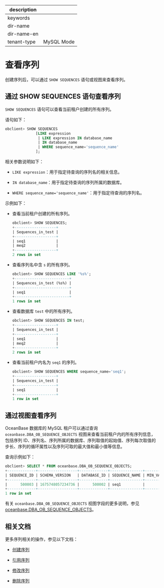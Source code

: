 |description||
|---|---|
|keywords||
|dir-name||
|dir-name-en||
|tenant-type|MySQL Mode|

# 查看序列

创建序列后，可以通过 `SHOW SEQUENCES` 语句或视图来查看序列。

## 通过 SHOW SEQUENCES 语句查看序列

`SHOW SEQUENCES` 语句可以查看当前租户创建的所有序列。

语句如下：

```sql
obclient> SHOW SEQUENCES 
              [LIKE expression
               | LIKE expression IN database_name
               | IN database_name
               | WHERE sequence_name='sequence_name'
              ];
```

相关参数说明如下：

* `LIKE expression`：用于指定待查询的序列名的相关信息。

* `IN database_name`：用于指定待查询的序列所属的数据库。

* `WHERE sequence_name='sequence_name'`：用于指定待查询的序列名。

示例如下：

* 查看当前租户创建的所有序列。

  ```sql
  obclient> SHOW SEQUENCES;
  +-------------------+
  | Sequences_in_test |
  +-------------------+
  | seq1              |
  | meq2              |
  +-------------------+
  2 rows in set
  ```

* 查看序列名中含 `s` 的所有序列。

  ```sql
  obclient> SHOW SEQUENCES LIKE '%s%';
  +-------------------------+
  | Sequences_in_test (%s%) |
  +-------------------------+
  | seq1                    |
  +-------------------------+
  1 rows in set
  ```

* 查看数据库 `test` 中的所有序列。

  ```sql
  obclient> SHOW SEQUENCES IN test;
  +-------------------+
  | Sequences_in_test |
  +-------------------+
  | seq1              |
  | meq2              |
  +-------------------+
  2 rows in set
  ```

* 查看当前租户内名为 `seq1` 的序列。

  ```sql
  obclient> SHOW SEQUENCES WHERE sequence_name='seq1';
  +-------------------+
  | Sequences_in_test |
  +-------------------+
  | seq1              |
  +-------------------+
  1 row in set
  ```

## 通过视图查看序列

OceanBase 数据库的 MySQL 租户可以通过查询 `oceanbase.DBA_OB_SEQUENCE_OBJECTS` 视图来查看当前租户内的所有序列信息，包括序列 ID、序列名、序列所属的数据库、序列取值的起始值、序列每次取值的步长、序列的循环属性以及序列可取的最大值和最小值等信息。

查询示例如下：

```sql
obclient> SELECT * FROM oceanbase.DBA_OB_SEQUENCE_OBJECTS;
+-------------+------------------+-------------+---------------+-----------+-----------+--------------+------------+------------+------------+------------+---------------------+
| SEQUENCE_ID | SCHEMA_VERSION   | DATABASE_ID | SEQUENCE_NAME | MIN_VALUE | MAX_VALUE | INCREMENT_BY | START_WITH | CACHE_SIZE | ORDER_FLAG | CYCLE_FLAG | IS_SYSTEM_GENERATED |
+-------------+------------------+-------------+---------------+-----------+-----------+--------------+------------+------------+------------+------------+---------------------+
|      500003 | 1675748057234736 |      500002 | seq1          |         1 |        10 |            2 |          1 |         30 |          0 |          0 |                   0 |
+-------------+------------------+-------------+---------------+-----------+-----------+--------------+------------+------------+------------+------------+---------------------+
1 row in set
```

有关 `oceanbase.DBA_OB_SEQUENCE_OBJECTS` 视图字段的更多说明，参见 [oceanbase.DBA_OB_SEQUENCE_OBJECTS](../../../700.system-views/400.system-view-of-mysql-mode/200.dictionary-view-of-mysql-mode/10700.o-dba_ob_sequence_objects-of-mysql-mode.md)。

## 相关文档

更多序列相关的操作，参见以下文档：

* [创建序列](../700.manage-sequence-of-mysql-mode/100.create-a-sequence-of-mysql-mode.md)

* [引用序列](../700.manage-sequence-of-mysql-mode/300.use-a-sequence-of-mysql-mode.md)

* [修改序列](../700.manage-sequence-of-mysql-mode/400.modify-a-sequence-of-mysql-mode.md)

* [删除序列](../700.manage-sequence-of-mysql-mode/500.delete-a-squence-of-mysql-mode.md)
